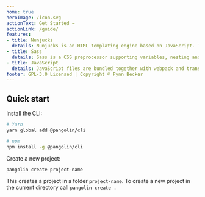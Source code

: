```yaml
---
home: true
heroImage: /icon.svg
actionText: Get Started →
actionLink: /guide/
features:
- title: Nunjucks
  details: Nunjucks is an HTML templating engine based on JavaScript. The styleguide creates static HTML from Nunjucks files.
- title: Sass
  details: Sass is a CSS preprocessor supporting variables, nesting and mixins – among many other features.
- title: JavaScript
  details: JavaScript files are bundled together with webpack and transpiled with Babel and the env preset.
footer: GPL-3.0 Licensed | Copyright © Fynn Becker
---
```


## Quick start

Install the CLI:

```bash
# Yarn
yarn global add @pangolin/cli

# npm
npm install -g @pangolin/cli
```

Create a new project:

```bash
pangolin create project-name
```

This creates a project in a folder `project-name`. To create a new project in the current directory call `pangolin create .`

